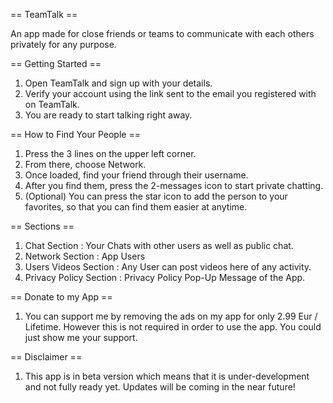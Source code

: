 == TeamTalk == 

An app made for close friends or teams to communicate with each others privately for any purpose.

== Getting Started == 
1. Open TeamTalk and sign up with your details.
2. Verify your account using the link sent to the email you registered with on TeamTalk.
3. You are ready to start talking right away.

== How to Find Your People == 
1. Press the 3 lines on the upper left corner.
2. From there, choose Network.
3. Once loaded, find your friend through their username.
4. After you find them, press the 2-messages icon to start private chatting.
5. (Optional) You can press the star icon to add the person to your favorites, so that you can find them easier at anytime.

== Sections ==
1. Chat Section : Your Chats with other users as well as public chat.
2. Network Section : App Users
3. Users Videos Section : Any User can post videos here of any activity.
4. Privacy Policy Section : Privacy Policy Pop-Up Message of the App.

== Donate to my App ==
1. You can support me by removing the ads on my app for only 2.99 Eur / Lifetime. However this is not required in order to use the app. You could just show me your support. 

== Disclaimer ==
1. This app is in beta version which means that it is under-development and not fully ready yet. Updates will be coming in the near future!
